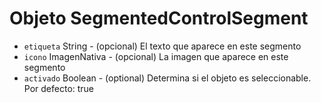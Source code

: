 # Objeto SegmentedControlSegment

* `etiqueta` String - (opcional) El texto que aparece en este segmento
* `icono` ImagenNativa - (opcional) La imagen que aparece en este segmento
* `activado` Boolean - (optional) Determina si el objeto es seleccionable. Por defecto: true